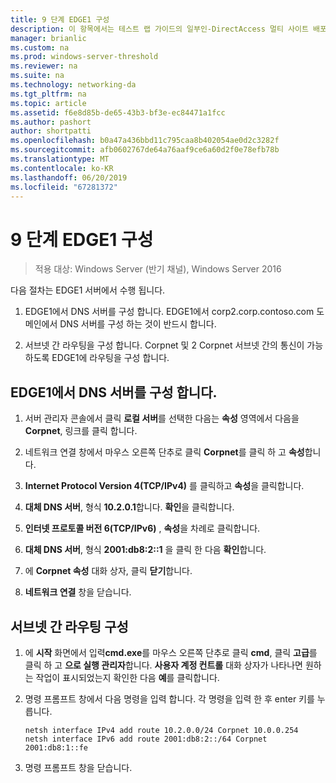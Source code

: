 ```yaml
---
title: 9 단계 EDGE1 구성
description: 이 항목에서는 테스트 랩 가이드의 일부인-DirectAccess 멀티 사이트 배포에 대 한 Windows Server 2016를 보여 줍니다.
manager: brianlic
ms.custom: na
ms.prod: windows-server-threshold
ms.reviewer: na
ms.suite: na
ms.technology: networking-da
ms.tgt_pltfrm: na
ms.topic: article
ms.assetid: f6e8d85b-de65-43b3-bf3e-ec84471a1fcc
ms.author: pashort
author: shortpatti
ms.openlocfilehash: b0a47a436bbd11c795caa8b402054ae0d2c3282f
ms.sourcegitcommit: afb0602767de64a76aaf9ce6a60d2f0e78efb78b
ms.translationtype: MT
ms.contentlocale: ko-KR
ms.lasthandoff: 06/20/2019
ms.locfileid: "67281372"
---
```

# <a name="step-9-configure-edge1"></a>9 단계 EDGE1 구성

>적용 대상: Windows Server (반기 채널), Windows Server 2016

다음 절차는 EDGE1 서버에서 수행 됩니다.  
  
1. EDGE1에서 DNS 서버를 구성 합니다. EDGE1에서 corp2.corp.contoso.com 도메인에서 DNS 서버를 구성 하는 것이 반드시 합니다.  
  
2. 서브넷 간 라우팅을 구성 합니다. Corpnet 및 2 Corpnet 서브넷 간의 통신이 가능 하도록 EDGE1에 라우팅을 구성 합니다.  
  
## <a name="IPv6"></a>EDGE1에서 DNS 서버를 구성 합니다.  
  
1.  서버 관리자 콘솔에서 클릭 **로컬 서버**를 선택한 다음는 **속성** 영역에서 다음을 **Corpnet**, 링크를 클릭 합니다.  
  
2.  네트워크 연결 창에서 마우스 오른쪽 단추로 클릭 **Corpnet**를 클릭 하 고 **속성**합니다.  
  
3.  **Internet Protocol Version 4(TCP/IPv4)** 를 클릭하고 **속성**을 클릭합니다.  
  
4.  **대체 DNS 서버**, 형식 **10.2.0.1**합니다. **확인**을 클릭합니다.  
  
5.  **인터넷 프로토콜 버전 6(TCP/IPv6)** , **속성**을 차례로 클릭합니다.  
  
6.  **대체 DNS 서버**, 형식 **2001:db8:2::1** 을 클릭 한 다음 **확인**합니다.  
  
7.  에 **Corpnet 속성** 대화 상자, 클릭 **닫기**합니다.  
  
8.  **네트워크 연결** 창을 닫습니다.  
  
## <a name="ConfigRouting"></a>서브넷 간 라우팅 구성  
  
1.  에 **시작** 화면에서 입력**cmd.exe**를 마우스 오른쪽 단추로 클릭 **cmd**, 클릭 **고급**를 클릭 하 고 **으로 실행 관리자**합니다. **사용자 계정 컨트롤** 대화 상자가 나타나면 원하는 작업이 표시되었는지 확인한 다음 **예**를 클릭합니다.  
  
2.  명령 프롬프트 창에서 다음 명령을 입력 합니다. 각 명령을 입력 한 후 enter 키를 누릅니다.  
  
    ```  
    netsh interface IPv4 add route 10.2.0.0/24 Corpnet 10.0.0.254  
    netsh interface IPv6 add route 2001:db8:2::/64 Corpnet 2001:db8:1::fe  
    ```  
  
3.  명령 프롬프트 창을 닫습니다.  
  


